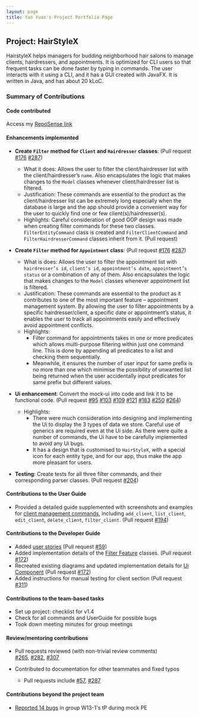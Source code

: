 ```yaml
---
layout: page
title: Yao Yuan's Project Portfolio Page
---
```


## Project: HairStyleX

HairstyleX helps managers for budding neighborhood hair salons to manage clients, hairdressers, and appointments. It is optimized for CLI users so that frequent tasks can be done faster by typing in commands. The user interacts with it using a CLI, and it has a GUI created with JavaFX. It is written in Java, and has about 20 kLoC.

### Summary of Contributions

#### Code contributed

Access my [RepoSense link](https://nus-cs2103-ay2021s1.github.io/tp-dashboard/#breakdown=true&search=ya0-yuan)

#### Enhancements implemented

* **Create `Filter` method for `Client` and `Hairdresser` classes**: (Pull request
[\#176](https://github.com/AY2021S1-CS2103T-T15-1/tp/pull/176)
[\#287](https://github.com/AY2021S1-CS2103T-T15-1/tp/pull/287))
   * What it does: Allows the user to filter the client/hairdresser list with the client/hairdresser’s `name`. Also encapsulates the logic that makes changes to the `Model` classes whenever client/hairdresser list is filtered.
   * Justification: These commands are essential to the product as the client/hairdresser list can be extremely long especially when the database is large and the app should provide a convenient way for the user to quickly find one or few client(s)/hairdresser(s).
   * Highlights: Careful consideration of good OOP design was made when creating filter commands for these two classes. `FilterEntityCommand` class is created and `FilterClientCommand` and `FilterHairdresserCommand` classes inherit from it. (Pull request)

* **Create `Filter` method for `Appointment` class**: (Pull request
[\#176](https://github.com/AY2021S1-CS2103T-T15-1/tp/pull/176)
[\#287](https://github.com/AY2021S1-CS2103T-T15-1/tp/pull/287))
   * What is does: Allows the user to filter the appointment list with `hairdresser’s id`, `client’s id`, `appointment’s date`, `appointment’s status` or a combination of any of them. Also encapsulates the logic that makes changes to the `Model` classes whenever appointment list is filtered.
   * Justification: These commands are essential to the product as it contributes to one of the most important feature – appointment management system. By allowing the user to filter appointments by a specific hairdresser/client, a specific date or appointment’s status, it enables the user to track all appointments easily and effectively avoid appointment conflicts.
   * Highlights: 
       * Filter command for appointments takes in one or more predicates which allows multi-purpose filtering within just one command line. This is done by appending all predicates to a list and checking them sequentially.
       * Meanwhile, it ensures the number of user input for same prefix is no more than one which minimise the possibility of unwanted list being returned when the user accidentally input predicates for same prefix but different values.

* **Ui enhancement**: Convert the mock-ui into code and link it to be functional code. (Pull request
[\#95](https://github.com/AY2021S1-CS2103T-T15-1/tp/pull/95)
[\#103](https://github.com/AY2021S1-CS2103T-T15-1/tp/pull/103)
[\#109](https://github.com/AY2021S1-CS2103T-T15-1/tp/pull/109)
[\#121](https://github.com/AY2021S1-CS2103T-T15-1/tp/pull/121)
[\#183](https://github.com/AY2021S1-CS2103T-T15-1/tp/pull/183)
[\#250](https://github.com/AY2021S1-CS2103T-T15-1/tp/pull/250)
[\#264](https://github.com/AY2021S1-CS2103T-T15-1/tp/pull/264))
   * Highlights:
       * There were much consideration into designing and implementing the Ui to display the 3 types of data we store. Careful use of generics are required even at the Ui side. As there were quite a number of commands, the Ui have to be carefully implemented to avoid any Ui bugs.
       * It has a design that is customised to `HairStyleX`, with a special icon for each entity type, and for our app, thus make the app more pleasant for users.

* **Testing**: Create tests for all three filter commands, and their corresponding parser classes. (Pull request
[\#204](https://github.com/AY2021S1-CS2103T-T15-1/tp/pull/204))

#### Contributions to the User Guide

* Provided a detailed guide supplemented with screenshots and examples for [client management commands](https://ay2021s1-cs2103t-t15-1.github.io/tp/UserGuide.html#42-client-management), including `add_client`, `list_client`, `edit_client`, `delete_client`, `filter_client`. (Pull request
[\#194](https://github.com/AY2021S1-CS2103T-T15-1/tp/pull/194))

#### Contributions to the Developer Guide

* Added [user stories](https://ay2021s1-cs2103t-t15-1.github.io/tp/DeveloperGuide.html#user-stories) (Pull request
[\#59](https://github.com/AY2021S1-CS2103T-T15-1/tp/pull/59))
* Added implementation details of the [Filter Feature](https://ay2021s1-cs2103t-t15-1.github.io/tp/DeveloperGuide.html#filter-feature) classes. (Pull request
[\#172](https://github.com/AY2021S1-CS2103T-T15-1/tp/pull/172))
* Recreated existing diagrams and updated implementation details for [Ui Component](https://ay2021s1-cs2103t-t15-1.github.io/tp/DeveloperGuide.html#ui-component) (Pull request
[\#172](https://github.com/AY2021S1-CS2103T-T15-1/tp/pull/172))
* Added instructions for manual testing for client section (Pull request
[\#311](https://github.com/AY2021S1-CS2103T-T15-1/tp/pull/311))

#### Contributions to the team-based tasks

* Set up project: checklist for v1.4
* Check for all commands and UserGuide for possible bugs
* Took down meeting minutes for group meetings

#### Review/mentoring contributions
* Pull requests reviewed (with non-trivial review comments)  
[\#265](https://github.com/AY2021S1-CS2103T-T15-1/tp/pull/265),
[\#282](https://github.com/AY2021S1-CS2103T-T15-1/tp/pull/282),
[\#307](https://github.com/AY2021S1-CS2103T-T15-1/tp/pull/307)

* Contributed to documentation for other teammates and fixed typos 
    * Pull requests include
    [\#57](https://github.com/AY2021S1-CS2103T-T15-1/tp/pull/57), 
    [\#287](https://github.com/AY2021S1-CS2103T-T15-1/tp/pull/287)

#### Contributions beyond the project team
* [Reported 14 bugs](https://github.com/ya0-yuan/ped/issues) in group W13-1's tP during mock PE


